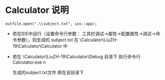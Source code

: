 # Calculator 说明

`outfile.open(".\\subject.txt", ios::app);`

- 若在IDE中运行（设置命令行参数： 工具栏调试->属性->配置属性->调试->命令参数），则生成的 subject.txt 在 \Calculator\LiuZH-19\Calculator\Calculator  中

- 若在 \Calculator\LiuZH-19\Calculator\Debug 目录下 执行命令行 Calculator.exe   n

  生成的subject.txt文件 即在该目录下

  

